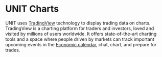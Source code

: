 # UNIT Charts

UNIT uses [TradingView](https://www.tradingview.com) technology to display trading data on charts. TradingView is a charting platform for traders and investors, loved and visited by millions of users worldwide. It offers state-of-the-art charting tools and a space where people driven by markets can track important upcoming events in the [Economic calendar](https://www.tradingview.com/economic-calendar/), chat, chart, and prepare for trades.

